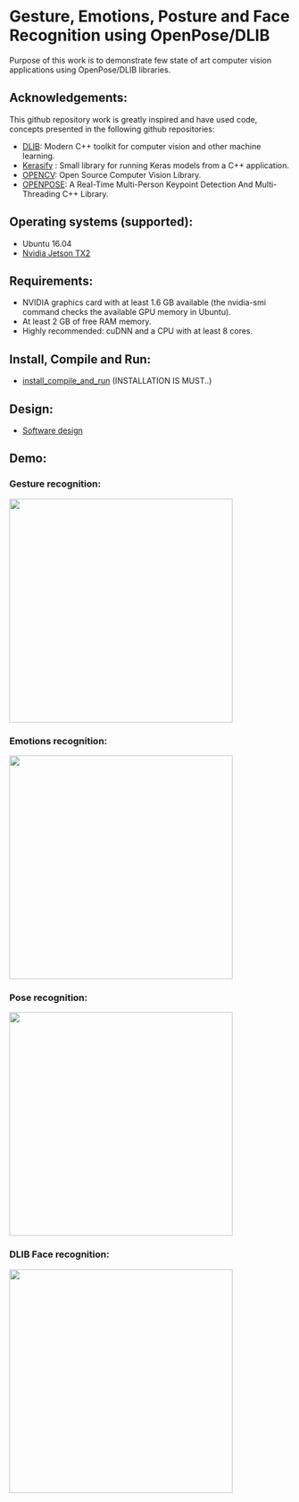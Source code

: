 
# Gesture, Emotions, Posture and Face Recognition using OpenPose/DLIB
Purpose of this work is to demonstrate few state of art computer vision applications using OpenPose/DLIB libraries.

## Acknowledgements:
This github repository work is greatly inspired and have used code, concepts presented in the following github repositories:

- [DLIB](https://github.com/davisking/dlib):  Modern C++ toolkit for computer vision and other machine learning.  
- [Kerasify](https://github.com/moof2k/kerasify) : Small library for running Keras models from a C++ application.  
- [OPENCV](https://github.com/opencv/opencv): Open Source Computer Vision Library.  
- [OPENPOSE](https://github.com/CMU-Perceptual-Computing-Lab/openpose): A Real-Time Multi-Person Keypoint Detection And Multi-Threading C++ Library.  

## Operating systems (supported):
- Ubuntu 16.04
- [Nvidia Jetson TX2](https://developer.nvidia.com/embedded/buy/jetson-tx2)  

## Requirements:

- NVIDIA graphics card with at least 1.6 GB available (the nvidia-smi command checks the available GPU memory in Ubuntu).  
- At least 2 GB of free RAM memory.
- Highly recommended: cuDNN and a CPU with at least 8 cores.

## Install, Compile and Run:

- [install_compile_and_run](https://github.com/srianant/computer_vision/blob/master/openpose/installation.md)   (INSTALLATION IS MUST..)

## Design:  
- [Software design](https://github.com/srianant/computer_vision/blob/master/openpose/Readme.md)    

## Demo:  

### Gesture recognition:  

<img src="output/hand_gesture_video.gif" height="400"/>  

### Emotions recognition:  

<img src="output/emotions_video.gif" height="400"/>  

### Pose recognition:  

<img src="output/pose_video.gif" height="400"/>  

### DLIB Face recognition:  

<img src="output/face_rec.gif" height="400"/>  
